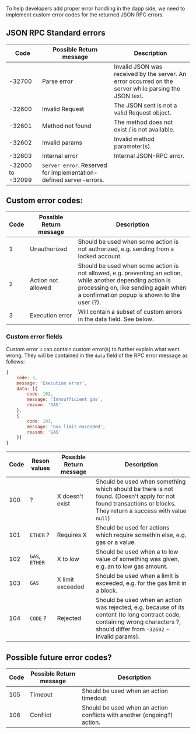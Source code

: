 To help developers add proper error handling in the dapp side, we need to implement custom error codes for the returned JSON RPC errors.

## JSON RPC Standard errors

| Code    | Possible Return message | Description |
| --------|-------------------------|-------------|
|-32700 | Parse error       | Invalid JSON was received by the server. An error occurred on the server while parsing the JSON text. |
|-32600 | Invalid Request   | The JSON sent is not a valid Request object. |
|-32601 | Method not found  | The method does not exist / is not available. |
|-32602 | Invalid params    | Invalid method parameter(s). |
|-32603 | Internal error    | Internal JSON-RPC error. |
|-32000 to -32099             | `Server error`. Reserved for implementation-defined server-errors. |

## Custom error codes:

| Code    | Possible Return message | Description |
| --------|-------------------------|-------------|
|1 | Unauthorized       | Should be used when some action is not authorized, e.g. sending from a locked account.
|2 | Action not allowed | Should be used when some action is not allowed, e.g. preventing an action, while another depending action is processing on, like sending again when a confirmation popup is shown to the user (?).
|3 | Execution error    | Will contain a subset of custom errors in the data field. See below. |

### Custom error fields

Custom error `3` can contain custom error(s) to further explain what went wrong.
They will be contained in the `data` field of the RPC error message as follows:

```js
{
    code: 3,
    message: 'Execution error',
    data: [{
        code: 102,
        message: 'Innsufficient gas',
        reason: 'GAS'
    },
    {
        code: 103,
        message: 'Gas limit exceeded',
        reason: 'GAS'
    }]
}
```

| Code    | Reson values | Possible Return message | Description |
| --------|--------------|-------------------------|-------------|
|100 | ? | X doesn't exist    | Should be used when something which should be there is not found. (Doesn't apply for not found transactions or blocks. They return a success with value `null`)
|101 | `ETHER` ? | Requires X         | Should be used for actions which require somethin else, e.g. gas or a value.
|102 | `GAS`, `ETHER` | X to low           | Should be used when a to low value of something was given, e.g. an to low gas amount.
|103 | `GAS` | X limit exceeded   | Should be used when a limit is exceeded, e.g. for the gas limit in a block.
|104 | `CODE` ? | Rejected           | Should be used when an action was rejected, e.g. because of its content (to long contract code, containing wrong characters ?, should differ from `-32602` - Invalid params).


## Possible future error codes?

| Code    | Possible Return message | Description |
| --------|-------------------------|-------------|
|105 | Timeout            | Should be used when an action timedout.
|106 | Conflict           | Should be used when an action conflicts with another (ongoing?) action.
